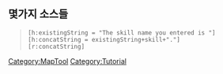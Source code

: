 몇가지 소스들
-------------

> ``` mtmacro
> [h:existingString = "The skill name you entered is "]
> [h:concatString = existingString+skill+"."]
> [r:concatString]
> ```

<Category:MapTool> <Category:Tutorial>